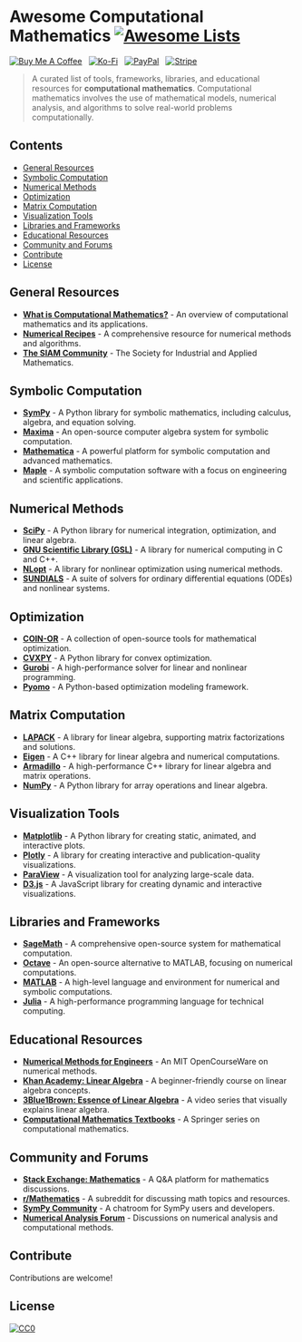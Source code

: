 # Awesome Computational Mathematics [![Awesome Lists](https://srv-cdn.himpfen.io/badges/awesome-lists/awesomelists-flat.svg)](https://github.com/awesomelistsio/awesome)

[![Buy Me A Coffee](https://srv-cdn.himpfen.io/badges/buymeacoffee/buymeacoffee-flat.svg)](https://tinyurl.com/2h9aktmd) &nbsp; [![Ko-Fi](https://srv-cdn.himpfen.io/badges/kofi/kofi-flat.svg)](https://tinyurl.com/d4xnrptz) &nbsp; [![PayPal](https://srv-cdn.himpfen.io/badges/paypal/paypal-flat.svg)](https://tinyurl.com/mr22naua) &nbsp; [![Stripe](https://srv-cdn.himpfen.io/badges/stripe/stripe-flat.svg)](https://tinyurl.com/e8ymxdw3)

> A curated list of tools, frameworks, libraries, and educational resources for **computational mathematics**. Computational mathematics involves the use of mathematical models, numerical analysis, and algorithms to solve real-world problems computationally.

## Contents

- [General Resources](#general-resources)
- [Symbolic Computation](#symbolic-computation)
- [Numerical Methods](#numerical-methods)
- [Optimization](#optimization)
- [Matrix Computation](#matrix-computation)
- [Visualization Tools](#visualization-tools)
- [Libraries and Frameworks](#libraries-and-frameworks)
- [Educational Resources](#educational-resources)
- [Community and Forums](#community-and-forums)
- [Contribute](#contribute)
- [License](#license)

## General Resources

- **[What is Computational Mathematics?](https://en.wikipedia.org/wiki/Computational_mathematics)** - An overview of computational mathematics and its applications.
- **[Numerical Recipes](http://numerical.recipes/)** - A comprehensive resource for numerical methods and algorithms.
- **[The SIAM Community](https://www.siam.org/)** - The Society for Industrial and Applied Mathematics.

## Symbolic Computation

- **[SymPy](https://www.sympy.org/)** - A Python library for symbolic mathematics, including calculus, algebra, and equation solving.
- **[Maxima](https://maxima.sourceforge.io/)** - An open-source computer algebra system for symbolic computation.
- **[Mathematica](https://www.wolfram.com/mathematica/)** - A powerful platform for symbolic computation and advanced mathematics.
- **[Maple](https://www.maplesoft.com/)** - A symbolic computation software with a focus on engineering and scientific applications.

## Numerical Methods

- **[SciPy](https://scipy.org/)** - A Python library for numerical integration, optimization, and linear algebra.
- **[GNU Scientific Library (GSL)](https://www.gnu.org/software/gsl/)** - A library for numerical computing in C and C++.
- **[NLopt](https://nlopt.readthedocs.io/)** - A library for nonlinear optimization using numerical methods.
- **[SUNDIALS](https://computing.llnl.gov/projects/sundials)** - A suite of solvers for ordinary differential equations (ODEs) and nonlinear systems.

## Optimization

- **[COIN-OR](https://www.coin-or.org/)** - A collection of open-source tools for mathematical optimization.
- **[CVXPY](https://www.cvxpy.org/)** - A Python library for convex optimization.
- **[Gurobi](https://www.gurobi.com/)** - A high-performance solver for linear and nonlinear programming.
- **[Pyomo](http://www.pyomo.org/)** - A Python-based optimization modeling framework.

## Matrix Computation

- **[LAPACK](https://www.netlib.org/lapack/)** - A library for linear algebra, supporting matrix factorizations and solutions.
- **[Eigen](https://eigen.tuxfamily.org/)** - A C++ library for linear algebra and numerical computations.
- **[Armadillo](http://arma.sourceforge.net/)** - A high-performance C++ library for linear algebra and matrix operations.
- **[NumPy](https://numpy.org/)** - A Python library for array operations and linear algebra.

## Visualization Tools

- **[Matplotlib](https://matplotlib.org/)** - A Python library for creating static, animated, and interactive plots.
- **[Plotly](https://plotly.com/)** - A library for creating interactive and publication-quality visualizations.
- **[ParaView](https://www.paraview.org/)** - A visualization tool for analyzing large-scale data.
- **[D3.js](https://d3js.org/)** - A JavaScript library for creating dynamic and interactive visualizations.

## Libraries and Frameworks

- **[SageMath](https://www.sagemath.org/)** - A comprehensive open-source system for mathematical computation.
- **[Octave](https://www.gnu.org/software/octave/)** - An open-source alternative to MATLAB, focusing on numerical computations.
- **[MATLAB](https://www.mathworks.com/products/matlab.html)** - A high-level language and environment for numerical and symbolic computations.
- **[Julia](https://julialang.org/)** - A high-performance programming language for technical computing.

## Educational Resources

- **[Numerical Methods for Engineers](https://ocw.mit.edu/courses/mechanical-engineering/2-086-numerical-computation-for-mechanical-engineers-fall-2008/)** - An MIT OpenCourseWare on numerical methods.
- **[Khan Academy: Linear Algebra](https://www.khanacademy.org/math/linear-algebra)** - A beginner-friendly course on linear algebra concepts.
- **[3Blue1Brown: Essence of Linear Algebra](https://www.3blue1brown.com/)** - A video series that visually explains linear algebra.
- **[Computational Mathematics Textbooks](https://www.springer.com/gp/book-series/7603)** - A Springer series on computational mathematics.

## Community and Forums

- **[Stack Exchange: Mathematics](https://math.stackexchange.com/)** - A Q&A platform for mathematics discussions.
- **[r/Mathematics](https://www.reddit.com/r/mathematics/)** - A subreddit for discussing math topics and resources.
- **[SymPy Community](https://gitter.im/sympy/sympy)** - A chatroom for SymPy users and developers.
- **[Numerical Analysis Forum](https://na.mathforu.com/)** - Discussions on numerical analysis and computational methods.

## Contribute

Contributions are welcome!

## License

[![CC0](https://mirrors.creativecommons.org/presskit/buttons/88x31/svg/by-sa.svg)](http://creativecommons.org/licenses/by-sa/4.0/)
